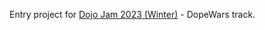 Entry project for [Dojo Jam 2023 (Winter)](https://itch.io/jam/dojo-holiday-game-jam-3) - DopeWars track.
